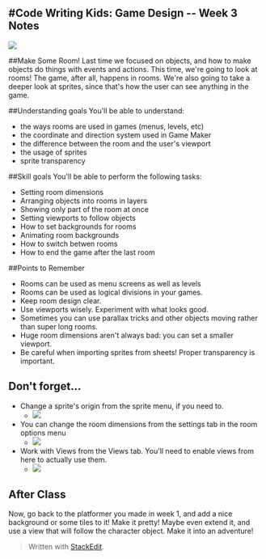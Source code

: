#Code Writing Kids: Game Design -- Week  3 Notes
----------
![](https://farm3.staticflickr.com/2611/3684754434_8d0b1b8c73_d.jpg)


##Make Some Room!
Last time we focused on objects, and how to make objects do things with events and actions. This time, we're going to look at rooms! The game, after all, happens in rooms. We're also going to take a deeper look at sprites, since that's how the user can see anything in the game.

##Understanding goals
You'll be able to understand:

 - the ways rooms are used in games (menus, levels, etc)
 - the coordinate and direction system used in Game Maker
 - the difference between the room and the user's viewport
 - the usage of sprites
 - sprite transparency

##Skill goals
You'll be able to perform the following tasks:

 - Setting room dimensions
 - Arranging objects into rooms in layers
 - Showing only part of the room at once
 - Setting viewports to follow objects
 - How to set backgrounds for rooms
 - Animating room backgrounds
 - How to switch betwen rooms
 - How to end the game after the last room

##Points to Remember

 - Rooms can be used as menu screens as well as levels
 - Rooms can be used as logical divisions in your games. 
 - Keep room design clear.
 - Use viewports wisely. Experiment with what looks good.
 - Sometimes you can use parallax tricks and other objects moving rather than super long rooms.
 - Huge room dimensions aren't always bad: you can set a smaller viewport.
 - Be careful when importing sprites from sheets! Proper transparency is important.

## Don't forget...

 - Change a sprite's origin from the sprite menu, if you need to.
	 - ![](http://i.snag.gy/qfFQf.jpg)
 - You can change the room dimensions from the settings tab in the room options menu
	 - ![](http://i.snag.gy/dqpxo.jpg)
 - Work with Views from the Views tab. You'll need to enable views from here to actually use them.
	 - ![](http://i.snag.gy/ngOKf.jpg)

## After Class
Now, go back to the platformer you made in week 1, and add a nice background or some tiles to it! Make it pretty! Maybe even extend it, and use a view that will follow the character object. Make it into an adventure!

> Written with [StackEdit](https://stackedit.io/).